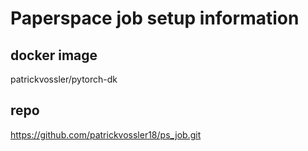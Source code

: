 # Paperspace job setup information

## docker image
patrickvossler/pytorch-dk

## repo
https://github.com/patrickvossler18/ps_job.git
